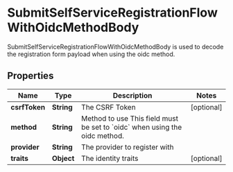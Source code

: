 

# SubmitSelfServiceRegistrationFlowWithOidcMethodBody

SubmitSelfServiceRegistrationFlowWithOidcMethodBody is used to decode the registration form payload when using the oidc method.

## Properties

| Name | Type | Description | Notes |
|------------ | ------------- | ------------- | -------------|
|**csrfToken** | **String** | The CSRF Token |  [optional] |
|**method** | **String** | Method to use  This field must be set to &#x60;oidc&#x60; when using the oidc method. |  |
|**provider** | **String** | The provider to register with |  |
|**traits** | **Object** | The identity traits |  [optional] |



